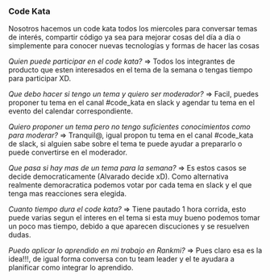 ### Code Kata

Nosotros hacemos un code kata todos los miercoles para conversar temas de interés, compartir código ya sea para mejorar cosas del día a día o simplemente para conocer nuevas tecnologías y formas de hacer las cosas

*Quien puede participar en el code kata?*
=> Todos los integrantes de producto que esten interesados en el tema de la semana o tengas tiempo para participar XD.

*Que debo hacer si tengo un tema y quiero ser moderador?*
=> Facil, puedes proponer tu tema en el canal #code_kata en slack y agendar tu tema en el evento del calendar correspondiente.

*Quiero proponer un tema pero no tengo suficientes conocimientos como para moderar?*
=> Tranquil@, igual propon tu tema en el canal #code_kata de slack, si alguien sabe sobre el tema te puede ayudar a prepararlo o puede convertirse en el moderador.

*Que pasa si hay mas de un tema para la semana?*
=> Es estos casos se decide democraticamente (Alvarado decide xD). Como alternativa realmente demoracratica podemos votar por cada tema en slack y el que tenga mas reacciones sera elegida.

*Cuanto tiempo dura el code kata?*
=> Tiene pautado 1 hora corrida, esto puede varias segun el interes en el tema si esta muy bueno podemos tomar un poco mas tiempo, debido a que aparecen discuciones y se resuelven dudas.

*Puedo aplicar lo aprendido en mi trabajo en Rankmi?*
=> Pues claro esa es la idea!!!, de igual forma conversa con tu team leader y el te ayudara a planificar como integrar lo aprendido.